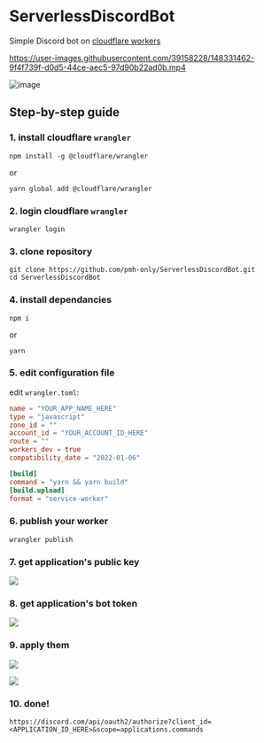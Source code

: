 # ServerlessDiscordBot
Simple Discord bot on [cloudflare workers](https://workers.cloudflare.com/)


https://user-images.githubusercontent.com/39158228/148331462-9f4f739f-d0d5-44ce-aec5-97d90b22ad0b.mp4

![image](https://user-images.githubusercontent.com/39158228/148331610-bb1e8741-ca23-488f-9bd3-8767dc73a1d6.png)


## Step-by-step guide
### 1. install cloudflare `wrangler`
```
npm install -g @cloudflare/wrangler
```
or
```
yarn global add @cloudflare/wrangler
```

### 2. login cloudflare `wrangler`
```
wrangler login
```

### 3. clone repository
```
git clone https://github.com/pmh-only/ServerlessDiscordBot.git
cd ServerlessDiscordBot
```

### 4. install dependancies
```
npm i
```
or
```
yarn
```

### 5. edit configuration file
edit `wrangler.toml`:
```toml
name = "YOUR_APP_NAME_HERE"
type = "javascript"
zone_id = ""
account_id = "YOUR_ACCOUNT_ID_HERE"
route = ""
workers_dev = true
compatibility_date = "2022-01-06"

[build]
command = "yarn && yarn build"
[build.upload]
format = "service-worker"
```

### 6. publish your worker
```
wrangler publish
```

### 7. get application's public key
![](https://cdn.discordapp.com/attachments/530043751901429762/931156961947418715/unknown.png)

### 8. get application's bot token
![](https://media.discordapp.net/attachments/530043751901429762/931157722685124668/unknown.png)

### 9. apply them
![](https://cdn.discordapp.com/attachments/530043751901429762/931158648380596264/unknown.png)

![](https://cdn.discordapp.com/attachments/530043751901429762/931159439296311336/unknown.png)

### 10. done!
```
https://discord.com/api/oauth2/authorize?client_id=<APPLICATION_ID_HERE>&scope=applications.commands
```
